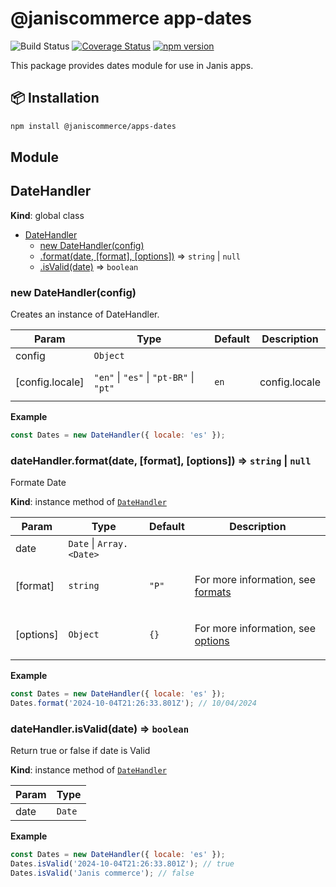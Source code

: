 # @janiscommerce app-dates

![Build Status](https://github.com/janis-commerce/apps-dates/workflows/Build%20Status/badge.svg)
[![Coverage Status](https://coveralls.io/repos/github/janis-commerce/apps-dates/badge.svg?branch=master)](https://coveralls.io/github/janis-commerce/apps-dates?branch=master)
[![npm version](https://badge.fury.io/js/%40janiscommerce%2Fapps-dates.svg)](https://www.npmjs.com/package/@janiscommerce/apps-dates)

This package provides dates module for use in Janis apps.

## 📦 Installation

```sh
npm install @janiscommerce/apps-dates
```

## Module

<a name="DateHandler"></a>

## DateHandler

**Kind**: global class

- [DateHandler](#DateHandler)
  - [new DateHandler(config)](#new_DateHandler_new)
  - [.format(date, [format], [options])](#DateHandler+format) ⇒ <code>string</code> \| <code>null</code>
  - [.isValid(date)](#DateHandler+isValid) ⇒ <code>boolean</code>

<a name="new_DateHandler_new"></a>

### new DateHandler(config)

<p>Creates an instance of DateHandler.</p>

| Param           | Type                                                                                                                        | Default         | Description          |
| --------------- | --------------------------------------------------------------------------------------------------------------------------- | --------------- | -------------------- |
| config          | <code>Object</code>                                                                                                         |                 |                      |
| [config.locale] | <code>&quot;en&quot;</code> \| <code>&quot;es&quot;</code> \| <code>&quot;pt-BR&quot;</code> \| <code>&quot;pt&quot;</code> | <code>en</code> | <p>config.locale</p> |

**Example**

```js
const Dates = new DateHandler({ locale: 'es' });
```

<a name="DateHandler+format"></a>

### dateHandler.format(date, [format], [options]) ⇒ <code>string</code> \| <code>null</code>

<p>Formate Date</p>

**Kind**: instance method of [<code>DateHandler</code>](#DateHandler)

| Param     | Type                                                 | Default                    | Description                                                                                                            |
| --------- | ---------------------------------------------------- | -------------------------- | ---------------------------------------------------------------------------------------------------------------------- |
| date      | <code>Date</code> \| <code>Array.&lt;Date&gt;</code> |                            |                                                                                                                        |
| [format]  | <code>string</code>                                  | <code>&quot;P&quot;</code> | <p>For more information, see <a href="https://date-fns.org/v4.1.0/docs/format">formats</a></p>                         |
| [options] | <code>Object</code>                                  | <code>{}</code>            | <p>For more information, see <a href="https://date-fns.org/v4.1.0/docs/format#types/FormatOptions/630">options</a></p> |

**Example**

```js
const Dates = new DateHandler({ locale: 'es' });
Dates.format('2024-10-04T21:26:33.801Z'); // 10/04/2024
```

<a name="DateHandler+isValid"></a>

### dateHandler.isValid(date) ⇒ <code>boolean</code>

<p>Return true or false if date is Valid</p>

**Kind**: instance method of [<code>DateHandler</code>](#DateHandler)

| Param | Type              |
| ----- | ----------------- |
| date  | <code>Date</code> |

**Example**

```js
const Dates = new DateHandler({ locale: 'es' });
Dates.isValid('2024-10-04T21:26:33.801Z'); // true
Dates.isValid('Janis commerce'); // false
```
